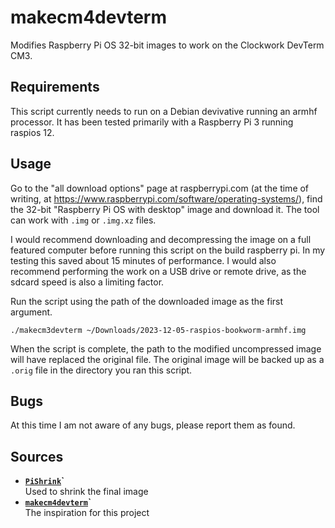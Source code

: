 # makecm4devterm

Modifies Raspberry Pi OS 32-bit images to work on the Clockwork DevTerm CM3.

## Requirements

This script currently needs to run on a Debian devivative running an armhf
processor. It has been tested primarily with a Raspberry Pi 3 running raspios
12.

## Usage

Go to the "all download options" page at raspberrypi.com (at the time of
writing, at <https://www.raspberrypi.com/software/operating-systems/>), find the
32-bit "Raspberry Pi OS with desktop" image and download it. The tool can work
with `.img` or `.img.xz` files.

I would recommend downloading and decompressing the image on a full featured
computer before running this script on the build raspberry pi. In my testing
this saved about 15 minutes of performance. I would also recommend performing
the work on a USB drive or remote drive, as the sdcard speed is also a limiting
factor.

Run the script using the path of the downloaded image as the first argument.

```shell
./makecm3devterm ~/Downloads/2023-12-05-raspios-bookworm-armhf.img
```

When the script is complete, the path to the modified uncompressed image will
have replaced the original file. The original image will be backed up as a
`.orig` file in the directory you ran this script.

## Bugs

At this time I am not aware of any bugs, please report them as found.

## Sources

* **[`PiShrink`](https://github.com/Drewsif/PiShrink)`**  
  Used to shrink the final image
* **[`makecm4devterm`](https://github.com/DavidCWGA/makecm4devterm)`**  
  The inspiration for this project
